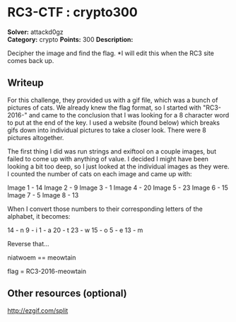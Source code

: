 # RC3-CTF : crypto300

**Solver:** attackd0gz	
**Category:** crypto
**Points:** 300
**Description:**

Decipher the image and find the flag. *I will edit this when the RC3 site comes back up.

## Writeup

For this challenge, they provided us with a gif file, which was a bunch of pictures of cats.  We already knew the flag format, so I started with "RC3-2016-" and came to the conclusion that I was looking for a 8 character word to put at the end of the key.  I used a website (found below) which breaks gifs down into individual pictures to take a closer look.  There were 8 pictures altogether.

The first thing I did was run strings and exiftool on a couple images, but failed to come up with anything of value.  I decided I might have been looking a bit too deep, so I just looked at the individual images as they were.  I counted the number of cats on each image and came up with:

Image 1 - 14
Image 2 - 9
Image 3 - 1
Image 4 - 20
Image 5 - 23
Image 6 - 15
Image 7 - 5
Image 8 - 13

When I convert those numbers to their corresponding letters of the alphabet, it becomes:

14 - n
9  - i
1  - a
20 - t
23 - w
15 - o
5  - e
13 - m

Reverse that... 

niatwoem == meowtain

flag = RC3-2016-meowtain


## Other resources (optional)

http://ezgif.com/split


